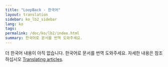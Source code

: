 ```yaml
---
title: "LoopBack - 한국어"
layout: translation
sidebar: ko_lb2_sidebar
lang: ko
tags:
permalink: /doc/ko/lb2/index.html
summary: 한국어로 문서를 번역 도와주세요.
---
```


더 한국어 내용이 아직 없습니다. 한국어로 문서를 번역 도와주세요. 자세한 내용은 참조하십시오 [Translating articles](../../en/contrib/Translating_articles.html).
